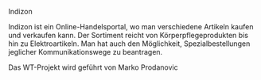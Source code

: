 Indizon

Indizon ist ein Online-Handelsportal, wo man 
verschiedene Artikeln kaufen und verkaufen kann.
Der Sortiment reicht von Körperpflegeprodukten bis 
hin zu Elektroartikeln. Man hat auch den Möglichkeit,
Spezialbestellungen jeglicher Kommunikationswege zu 
beantragen. 

Das WT-Projekt wird geführt von Marko Prodanovic